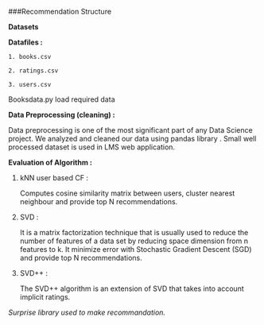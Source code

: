 ###Recommendation Structure


**Datasets**


**Datafiles :**

    1. books.csv 

    2. ratings.csv

    3. users.csv
    
    
Booksdata.py load required data


**Data Preprocessing (cleaning) :**


Data preprocessing is one of the most significant part of any Data Science project. 
We analyzed and cleaned our data using pandas library .
Small well processed dataset is used in LMS web application.


**Evaluation of Algorithm :**


1. kNN user based CF : 

   Computes cosine similarity matrix between users, cluster nearest neighbour and provide top N recommendations.

2. SVD : 

    It is a matrix factorization technique that is usually used to reduce the number of features of a data set by reducing space dimension from n features to k.
    It minimize error with Stochastic Gradient Descent (SGD) and provide top N recommendations.

3. SVD++ :

    The SVD++ algorithm is an extension of SVD that takes into account implicit ratings.


*Surprise library used to make recommandation.*
